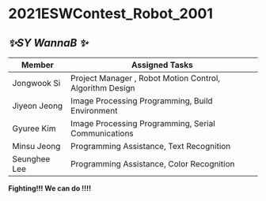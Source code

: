 # 2021ESWContest_Robot_2001

## _✨SY WannaB ✨_



| Member | Assigned Tasks |
| ------ | ------ |
| Jongwook Si | Project Manager , Robot Motion Control, Algorithm Design |
| Jiyeon Jeong | Image Processing Programming, Build Environment |
| Gyuree Kim | Image Processing Programming, Serial Communications |
| Minsu Jeong | Programming Assistance, Text Recognition  |
| Seunghee Lee | Programming Assistance, Color Recognition |


<b> Fighting!!! We can do !!!! </b>








